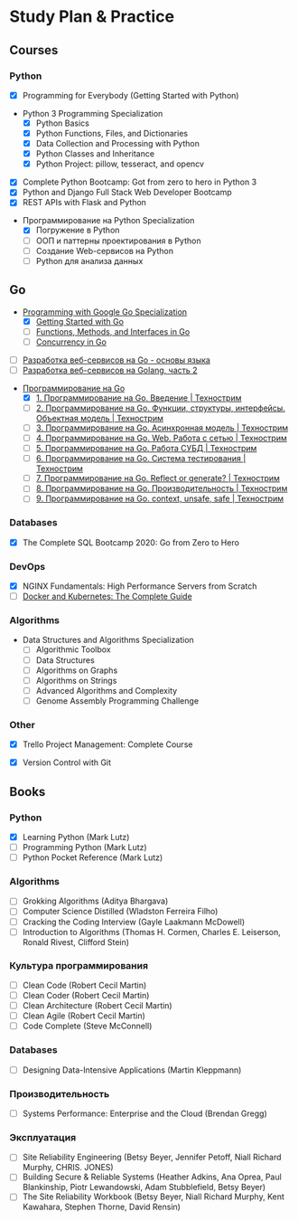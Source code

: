 # Study Plan & Practice

## Courses

### Python
- [x] Programming for Everybody (Getting Started with Python)

- Python 3 Programming Specialization
	- [x] Python Basics
	- [x] Python Functions, Files, and Dictionaries
	- [x] Data Collection and Processing with Python
	- [x] Python Classes and Inheritance
	- [x] Python Project: pillow, tesseract, and opencv

- [x] Complete Python Bootcamp: Got from zero to hero in Python 3
- [x] Python and Django Full Stack Web Developer Bootcamp
- [x] REST APIs with Flask and Python

- Программирование на Python Specialization
	- [x] Погружение в Python
	- [ ] ООП и паттерны проектирования в Python
	- [ ] Создание Web-сервисов на Python
	- [ ] Python для анализа данных

## Go

- [Programming with Google Go Specialization](https://www.coursera.org/specializations/google-golang)
	- [x] [Getting Started with Go](https://www.coursera.org/learn/golang-getting-started)
	- [ ] [Functions, Methods, and Interfaces in Go](https://www.coursera.org/learn/golang-functions-methods)
	- [ ] [Concurrency in Go](https://www.coursera.org/learn/golang-concurrency)

- [ ] [Разработка веб-сервисов на Go - основы языка](https://www.coursera.org/learn/golang-webservices-1)
- [ ] [Разработка веб-сервисов на Golang, часть 2](https://www.coursera.org/learn/golang-webservices-2)

- [Программирование на Go](https://www.youtube.com/playlist?list=PLrCZzMib1e9q-X5V9pTM6J0AemRWseM7I)
	- [x] [1. Программирование на Go. Введение \| Технострим](https://www.youtube.com/watch?v=9Pk7xAT_aCU)
	- [ ] [2. Программирование на Go. Функции, структуры, интерфейсы. Объектная модель \| Технострим](https://www.youtube.com/watch?v=9Ia16QOY8rk)
	- [ ] [3. Программирование на Go. Асинхронная модель \| Технострим](https://www.youtube.com/watch?v=kFeM4R5TlCY)
	- [ ] [4. Программирование на Go. Web. Работа с сетью \| Технострим](https://www.youtube.com/watch?v=lgh6zic15EA)
	- [ ] [5. Программирование на Go. Работа СУБД \| Технострим](https://www.youtube.com/watch?v=iho3_zq4tik)
	- [ ] [6. Программирование на Go. Система тестирования \| Технострим](https://www.youtube.com/watch?v=C9wQIYqWPiA)
	- [ ] [7. Программирование на Go. Reflect or generate? \| Технострим](https://www.youtube.com/watch?v=uCSMU8xF1dc)
	- [ ] [8. Программирование на Go. Производительность \| Технострим](https://www.youtube.com/watch?v=agntRAtPkK4)
	- [ ] [9. Программирование на Go. context, unsafe, safe \| Технострим](https://www.youtube.com/watch?v=LpOioZXgplU)

### Databases
- [x] The Complete SQL Bootcamp 2020: Go from Zero to Hero

### DevOps
- [x] NGINX Fundamentals: High Performance Servers from Scratch
- [ ] [Docker and Kubernetes: The Complete Guide](https://www.udemy.com/course/docker-and-kubernetes-the-complete-guide/)

### Algorithms
- Data Structures and Algorithms Specialization
	- [ ] Algorithmic Toolbox
	- [ ] Data Structures
	- [ ] Algorithms on Graphs
	- [ ] Algorithms on Strings
	- [ ] Advanced Algorithms and Complexity
	- [ ] Genome Assembly Programming Challenge

### Other
- [x] Trello Project Management: Complete Course
- [x] Version Control with Git


## Books

### Python
- [x] Learning Python (Mark Lutz)
- [ ] Programming Python (Mark Lutz)
- [ ] Python Pocket Reference (Mark Lutz)

### Algorithms
- [ ] Grokking Algorithms (Aditya Bhargava)
- [ ] Computer Science Distilled (Wladston Ferreira Filho)
- [ ] Cracking the Coding Interview (Gayle Laakmann McDowell)
- [ ] Introduction to Algorithms (Thomas H. Cormen, Charles E. Leiserson, Ronald Rivest, Clifford Stein)

### Культура программирования
- [ ] Clean Code (Robert Cecil Martin)
- [ ] Clean Coder (Robert Cecil Martin)
- [ ] Clean Architecture (Robert Cecil Martin)
- [ ] Clean Agile (Robert Cecil Martin)
- [ ] Code Complete (Steve McConnell)

### Databases
- [ ] Designing Data-Intensive Applications (Martin Kleppmann)

### Производительность
- [ ] Systems Performance: Enterprise and the Cloud (Brendan Gregg)

### Эксплуатация
- [ ] Site Reliability Engineering (Betsy Beyer, Jennifer Petoff, Niall Richard Murphy, CHRIS. JONES)
- [ ] Building Secure & Reliable Systems (Heather Adkins, Ana Oprea, Paul Blankinship, Piotr Lewandowski, Adam Stubblefield, Betsy Beyer)
- [ ] The Site Reliability Workbook (Betsy Beyer, Niall Richard Murphy, Kent Kawahara, Stephen Thorne, David Rensin)
